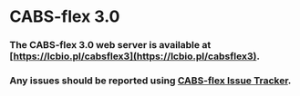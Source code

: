 # CABS-flex 3.0

### The CABS-flex 3.0 web server is available at [https://lcbio.pl/cabsflex3](https://lcbio.pl/cabsflex3). ###
### Any issues should be reported using [CABS-flex Issue Tracker](https://github.com/LCBio/cabs-flex/issues). ####
